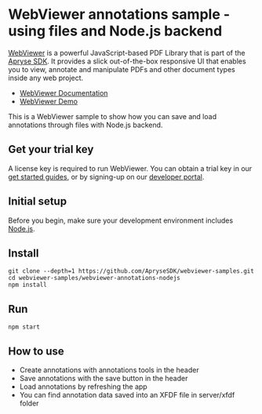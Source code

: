 # WebViewer annotations sample - using files and Node.js backend

[WebViewer](https://docs.apryse.com/web/guides/get-started) is a powerful JavaScript-based PDF Library that is part of the [Apryse SDK](https://apryse.com/). It provides a slick out-of-the-box responsive UI that enables you to view, annotate and manipulate PDFs and other document types inside any web project.

- [WebViewer Documentation](https://docs.apryse.com/web/guides/get-started)
- [WebViewer Demo](https://showcase.apryse.com/)

This is a WebViewer sample to show how you can save and load annotations through files with Node.js backend.

## Get your trial key

A license key is required to run WebViewer. You can obtain a trial key in our [get started guides](https://docs.apryse.com/web/guides/get-started), or by signing-up on our [developer portal](https://dev.apryse.com/).

## Initial setup

Before you begin, make sure your development environment includes [Node.js](https://nodejs.org/en/).

## Install

```
git clone --depth=1 https://github.com/ApryseSDK/webviewer-samples.git
cd webviewer-samples/webviewer-annotations-nodejs
npm install
```

## Run

```
npm start
```

## How to use

- Create annotations with annotations tools in the header
- Save annotations with the save button in the header
- Load annotations by refreshing the app
- You can find annotation data saved into an XFDF file in server/xfdf folder

